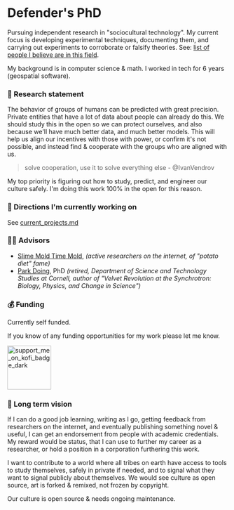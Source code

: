 # Defender's PhD

Pursuing independent research in "sociocultural technology". My current focus is developing experimental techniques, documenting them, and carrying out experiments to corroborate or falsify theories. See: [list of people I believe are in this field](https://github.com/DefenderOfBasic/PhD/issues/2).

My background is in computer science & math. I worked in tech for 6 years (geospatial software). 

### 📜 Research statement

The behavior of groups of humans can be predicted with great precision. Private entities that have a lot of data about people can already do this. We should study this in the open so we can protect ourselves, and also because we'll have much better data, and much better models. This will help us align our incentives with those with power, or confirm it's not possible, and instead find & cooperate with the groups who are aligned with us.

> solve cooperation, use it to solve everything else - @IvanVendrov

My top priority is figuring out how to study, predict, and engineer our culture safely. I'm doing this work 100% in the open for this reason. 

### 🔭 Directions I'm currently working on 

See [current_projects.md](current_projects.md)

### 🧑‍🏫 Advisors

- [Slime Mold Time Mold](https://slimemoldtimemold.com), _(active researchers on the internet, of "potato diet" fame)_
- [Park Doing](https://ethics.engineering.cornell.edu/archives/retired-staff/), PhD _(retired, Department of Science and Technology Studies at Cornell, author of "Velvet Revolution at the Synchrotron: Biology, Physics, and Change in Science")_ 

### 💰 Funding

Currently self funded. 

If you know of any funding opportunities for my work please let me know. 

<a href="https://ko-fi.com/defenderofbasic">
<img width="100" alt="support_me_on_kofi_badge_dark" src="https://github.com/user-attachments/assets/df19236a-d8e3-434f-b405-cd903d2f4739">
</a>

### 🧭 Long term vision

If I can do a good job learning, writing as I go, getting feedback from researchers on the internet, and eventually publishing something novel & useful, I can get an endorsement from people with academic credentials. My reward would be status, that I can use to further my career as a researcher, or hold a position in a corporation furthering this work.

I want to contribute to a world where all tribes on earth have access to tools to study themselves, safely in private if needed, and to signal what they want to signal publicly about themselves. We would see culture as open source, art is forked & remixed, not frozen by copyright. 

Our culture is open source & needs ongoing maintenance. 

